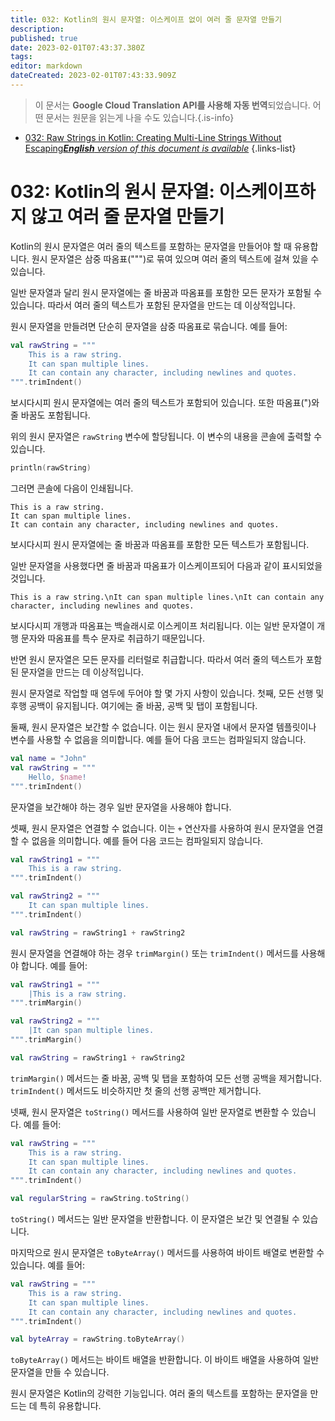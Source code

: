 ```yaml
---
title: 032: Kotlin의 원시 문자열: 이스케이프 없이 여러 줄 문자열 만들기
description: 
published: true
date: 2023-02-01T07:43:37.380Z
tags: 
editor: markdown
dateCreated: 2023-02-01T07:43:33.909Z
---
```


> 이 문서는 **Google Cloud Translation API를 사용해 자동 번역**되었습니다.
어떤 문서는 원문을 읽는게 나을 수도 있습니다.{.is-info}

- [032: Raw Strings in Kotlin: Creating Multi-Line Strings Without Escaping***English** version of this document is available*](/en/Knowledge-base/Kotlin/Learning/032-raw-strings-in-kotlin-creating-multi-line-strings-without-escaping)
{.links-list}


# 032: Kotlin의 원시 문자열: 이스케이프하지 않고 여러 줄 문자열 만들기

Kotlin의 원시 문자열은 여러 줄의 텍스트를 포함하는 문자열을 만들어야 할 때 유용합니다. 원시 문자열은 삼중 따옴표(""")로 묶여 있으며 여러 줄의 텍스트에 걸쳐 있을 수 있습니다.

일반 문자열과 달리 원시 문자열에는 줄 바꿈과 따옴표를 포함한 모든 문자가 포함될 수 있습니다. 따라서 여러 줄의 텍스트가 포함된 문자열을 만드는 데 이상적입니다.

원시 문자열을 만들려면 단순히 문자열을 삼중 따옴표로 묶습니다. 예를 들어:

```kotlin
val rawString = """
    This is a raw string.
    It can span multiple lines.
    It can contain any character, including newlines and quotes.
""".trimIndent()
```

보시다시피 원시 문자열에는 여러 줄의 텍스트가 포함되어 있습니다. 또한 따옴표(")와 줄 바꿈도 포함됩니다.

위의 원시 문자열은 `rawString` 변수에 할당됩니다. 이 변수의 내용을 콘솔에 출력할 수 있습니다.

```kotlin
println(rawString)
```

그러면 콘솔에 다음이 인쇄됩니다.

```
This is a raw string.
It can span multiple lines.
It can contain any character, including newlines and quotes.
```

보시다시피 원시 문자열에는 줄 바꿈과 따옴표를 포함한 모든 텍스트가 포함됩니다.

일반 문자열을 사용했다면 줄 바꿈과 따옴표가 이스케이프되어 다음과 같이 표시되었을 것입니다.

```
This is a raw string.\nIt can span multiple lines.\nIt can contain any character, including newlines and quotes.
```

보시다시피 개행과 따옴표는 백슬래시로 이스케이프 처리됩니다. 이는 일반 문자열이 개행 문자와 따옴표를 특수 문자로 취급하기 때문입니다.

반면 원시 문자열은 모든 문자를 리터럴로 취급합니다. 따라서 여러 줄의 텍스트가 포함된 문자열을 만드는 데 이상적입니다.

원시 문자열로 작업할 때 염두에 두어야 할 몇 가지 사항이 있습니다. 첫째, 모든 선행 및 후행 공백이 유지됩니다. 여기에는 줄 바꿈, 공백 및 탭이 포함됩니다.

둘째, 원시 문자열은 보간할 수 없습니다. 이는 원시 문자열 내에서 문자열 템플릿이나 변수를 사용할 수 없음을 의미합니다. 예를 들어 다음 코드는 컴파일되지 않습니다.

```kotlin
val name = "John"
val rawString = """
    Hello, $name!
""".trimIndent()
```

문자열을 보간해야 하는 경우 일반 문자열을 사용해야 합니다.

셋째, 원시 문자열은 연결할 수 없습니다. 이는 `+` 연산자를 사용하여 원시 문자열을 연결할 수 없음을 의미합니다. 예를 들어 다음 코드는 컴파일되지 않습니다.

```kotlin
val rawString1 = """
    This is a raw string.
""".trimIndent()

val rawString2 = """
    It can span multiple lines.
""".trimIndent()

val rawString = rawString1 + rawString2
```

원시 문자열을 연결해야 하는 경우 `trimMargin()` 또는 `trimIndent()` 메서드를 사용해야 합니다. 예를 들어:

```kotlin
val rawString1 = """
    |This is a raw string.
""".trimMargin()

val rawString2 = """
    |It can span multiple lines.
""".trimMargin()

val rawString = rawString1 + rawString2
```

`trimMargin()` 메서드는 줄 바꿈, 공백 및 탭을 포함하여 모든 선행 공백을 제거합니다. `trimIndent()` 메서드도 비슷하지만 첫 줄의 선행 공백만 제거합니다.

넷째, 원시 문자열은 `toString()` 메서드를 사용하여 일반 문자열로 변환할 수 있습니다. 예를 들어:

```kotlin
val rawString = """
    This is a raw string.
    It can span multiple lines.
    It can contain any character, including newlines and quotes.
""".trimIndent()

val regularString = rawString.toString()
```

`toString()` 메서드는 일반 문자열을 반환합니다. 이 문자열은 보간 및 연결될 수 있습니다.

마지막으로 원시 문자열은 `toByteArray()` 메서드를 사용하여 바이트 배열로 변환할 수 있습니다. 예를 들어:

```kotlin
val rawString = """
    This is a raw string.
    It can span multiple lines.
    It can contain any character, including newlines and quotes.
""".trimIndent()

val byteArray = rawString.toByteArray()
```

`toByteArray()` 메서드는 바이트 배열을 반환합니다. 이 바이트 배열을 사용하여 일반 문자열을 만들 수 있습니다.

원시 문자열은 Kotlin의 강력한 기능입니다. 여러 줄의 텍스트를 포함하는 문자열을 만드는 데 특히 유용합니다.